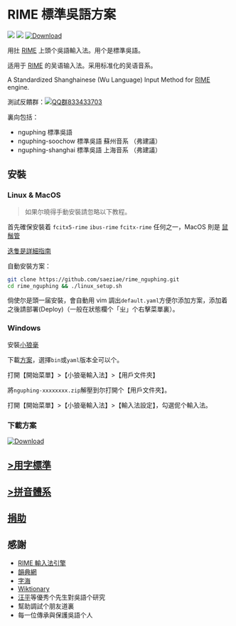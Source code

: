 # RIME 標準吳語方案

![](https://img.shields.io/github/license/saeziae/rime_nguphing?style=flat-square)
![](https://img.shields.io/github/v/release/saeziae/rime_nguphing?style=flat-square)
[![Download](https://img.shields.io/github/downloads/saeziae/rime_nguphing/total?style=flat-square)](https://github.com/saeziae/rime_nguphing/releases/latest)

用扗 [RIME](https://rime.im/) 上頭个吳語輸入法。用个是標準吳語。

适用于 [RIME](https://rime.im/) 的吴语输入法。采用标准化的吴语音系。

A Standardized Shanghainese (Wu Language) Input Method for [RIME](https://rime.im/) engine.

測試反饋群：[![QQ群833433703](https://img.shields.io/static/v1?color=blue&label=QQ群&logo=Tencent+QQ&message=833433703&style=flat-square)](https://jq.qq.com/?_wv=1027&k=TP5MKGCC)

裏向包括：

- nguphing 標準吳語
- nguphing-soochow 標準吳語 蘇州音系 （弗建議）
- nguphing-shanghai 標準吳語 上海音系 （弗建議）

## 安裝

### Linux & MacOS

> 如果尔曉得手動安裝請忽略以下教程。

首先確保安裝着 `fcitx5-rime` `ibus-rime` `fcitx-rime` 任何之一，MacOS 則是 [鼠鬚管](https://github.com/rime/squirrel/releases/latest)

[迭隻是詳細指南](https://github.com/rime/home/wiki/CustomizationGuide)

自動安裝方案：

```sh
git clone https://github.com/saeziae/rime_nguphing.git
cd rime_nguphing && ./linux_setup.sh
```

倘使尔是頭一届安裝，會自動用 vim 調出`default.yaml`方便尔添加方案，添加着之後請部署(Deploy)（一般在狀態欄个「ㄓ」个右擊菜單裏）。

### Windows

安裝[小狼毫](https://github.com/rime/weasel/releases/latest)

下載[方案](https://github.com/saeziae/rime_nguphing/releases/latest)，選擇`bin`或`yaml`版本全可以个。

打開【開始菜單】>【小狼毫輸入法】>【用戶文件夾】

將`nguphing-xxxxxxxx.zip`解壓到尔打開个【用戶文件夾】。

打開【開始菜單】>【小狼毫輸入法】>【輸入法設定】，勾選伲个輸入法。

### 下載方案

[![Download](https://img.shields.io/github/downloads/saeziae/rime_nguphing/total?style=flat-square)](https://github.com/saeziae/rime_nguphing/releases/latest)

## [>用字標準](standard.md)

## [>拼音體系](romanization.md)

## [捐助](https://github.com/saeziae/rime_nguphing)

## 感謝

- [RIME 輸入法引擎](https://rime.im/)
- [韻典網](https://ytenx.org/)
- [字海](http://zisea.com/)
- [Wiktionary](https://en.wiktionary.org/)
- <u>汪平</u>等優秀个先生對吳語个研究
- 幫助調試个朋友道裏
- 每一位傳承與保護吳語个人
